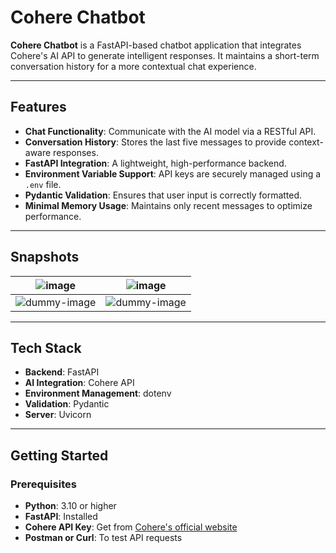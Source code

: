 # Cohere Chatbot

**Cohere Chatbot** is a FastAPI-based chatbot application that integrates Cohere's AI API to generate intelligent responses. It maintains a short-term conversation history for a more contextual chat experience.

---

## Features

- **Chat Functionality**: Communicate with the AI model via a RESTful API.
- **Conversation History**: Stores the last five messages to provide context-aware responses.
- **FastAPI Integration**: A lightweight, high-performance backend.
- **Environment Variable Support**: API keys are securely managed using a `.env` file.
- **Pydantic Validation**: Ensures that user input is correctly formatted.
- **Minimal Memory Usage**: Maintains only recent messages to optimize performance.

---

## Snapshots

| ![image](https://user-images.githubusercontent.com/68563695/226727488-a623230a-3015-4b4d-88ea-83027651a59b.JPG) | ![image](https://user-images.githubusercontent.com/68563695/189517297-777899f1-2abd-462d-9848-65d098bec292.png) |
| ------------------------------------------------------------------------------------------------------------- | ------------------------------------------------------------------------------------------------------------- |
| ![dummy-image](https://via.placeholder.com/350) | ![dummy-image](https://via.placeholder.com/350) |

---

## Tech Stack

- **Backend**: FastAPI  
- **AI Integration**: Cohere API  
- **Environment Management**: dotenv  
- **Validation**: Pydantic  
- **Server**: Uvicorn  

---

## Getting Started

### Prerequisites

- **Python**: 3.10 or higher  
- **FastAPI**: Installed  
- **Cohere API Key**: Get from [Cohere's official website](https://cohere.com/)  
- **Postman or Curl**: To test API requests  

